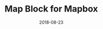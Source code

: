 ---
layout: default
title: Map Block for Mapbox
date: 2018-08-23
label: WordPress plugin
description: This plugin adds a block to the new WordPress editor that allows users to embed a Mapbox map on their site. Uses Mapbox GL JS, and create-guten-block.
permalink: https://wordpress.org/plugins/map-block-for-mapbox/
links:
 - title: GitHub
   link: https://github.com/samhermes/map-block-mapbox
 - title: WordPress.org
   link: https://wordpress.org/plugins/map-block-for-mapbox/
---